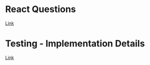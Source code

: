 # React Questions

[Link](https://github.com/sudheerj/reactjs-interview-questions#when-to-use-a-class-component-over-a-function-component)

# Testing - Implementation Details
[Link](https://kentcdodds.com/blog/testing-implementation-details)

